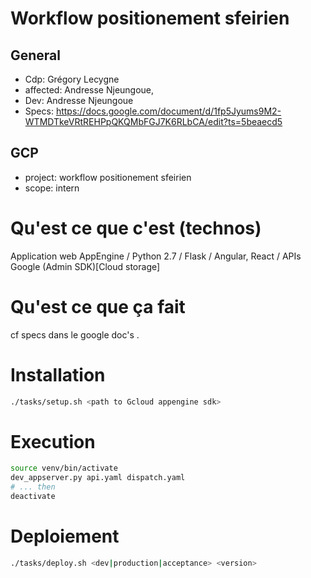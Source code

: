 # Workflow positionement sfeirien

## General
- Cdp: Grégory Lecygne
- affected: Andresse Njeungoue, 
- Dev: Andresse Njeungoue
- Specs: https://docs.google.com/document/d/1fp5Jyums9M2-WTMDTkeVRtREHPpQKQMbFGJ7K6RLbCA/edit?ts=5beaecd5

## GCP
- project: workflow positionement sfeirien
- scope: intern

# Qu'est ce que c'est (technos)

Application web AppEngine / Python 2.7 / Flask / Angular, React / APIs Google (Admin SDK)[Cloud storage]

# Qu'est ce que ça fait

cf specs dans le google doc's .

# Installation

```bash
./tasks/setup.sh <path to Gcloud appengine sdk>
```

# Execution

```bash
source venv/bin/activate
dev_appserver.py api.yaml dispatch.yaml
# ... then
deactivate
```

# Deploiement

```bash
./tasks/deploy.sh <dev|production|acceptance> <version>
```


